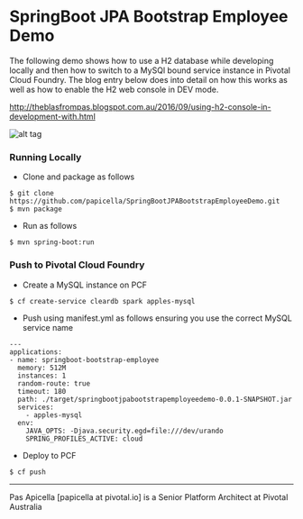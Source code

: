 <h1>SpringBoot JPA Bootstrap Employee Demo</h2>

The following demo shows how to use a H2 database while developing locally and then how to switch to a MySQl 
bound service instance in Pivotal Cloud Foundry. The blog entry below does into detail on how this works as
well as how to enable the H2 web console in DEV mode.

http://theblasfrompas.blogspot.com.au/2016/09/using-h2-console-in-development-with.html

![alt tag](https://dl.dropboxusercontent.com/u/15829935/platform-demos/images/springboot-employee-1.png)

<h3> Running Locally </h3>

- Clone and package as follows

```
$ git clone https://github.com/papicella/SpringBootJPABootstrapEmployeeDemo.git
$ mvn package
```

- Run as follows

```
$ mvn spring-boot:run

```

<h3> Push to Pivotal Cloud Foundry </h3>

- Create a MySQL instance on PCF

```
$ cf create-service cleardb spark apples-mysql
```

- Push using manifest.yml as follows ensuring you use the correct MySQL service name

```
---
applications:
- name: springboot-bootstrap-employee
  memory: 512M
  instances: 1
  random-route: true
  timeout: 180
  path: ./target/springbootjpabootstrapemployeedemo-0.0.1-SNAPSHOT.jar
  services:
    - apples-mysql
  env:
    JAVA_OPTS: -Djava.security.egd=file:///dev/urando
    SPRING_PROFILES_ACTIVE: cloud
```

- Deploy to PCF

```
$ cf push 
```

<hr />
Pas Apicella [papicella at pivotal.io] is a Senior Platform Architect at Pivotal Australia 